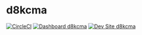 # d8kcma

[![CircleCI](https://circleci.com/gh/alwelchy/d8kcma.svg?style=shield)](https://circleci.com/gh/alwelchy/d8kcma)
[![Dashboard d8kcma](https://img.shields.io/badge/dashboard-d8kcma-yellow.svg)](https://dashboard.pantheon.io/sites/b5ba8cd9-8df6-4ef3-bdaa-7f65d93f6329#dev/code)
[![Dev Site d8kcma](https://img.shields.io/badge/site-d8kcma-blue.svg)](http://dev-d8kcma.pantheonsite.io/)
